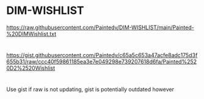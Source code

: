 # DIM-WISHLIST
https://raw.githubusercontent.com/Paintedv/DIM-WISHLIST/main/Painted-%20DIMWishlist.txt
#
https://gist.githubusercontent.com/Paintedv/c65a5c653a47acfe8adc175d3f655b31/raw/ccc40f59861185ea3e7e049298e739207618d6fa/Painted%2520D2%2520Wishlist
#
Use gist if raw is not updating, gist is potentially outdated however 
